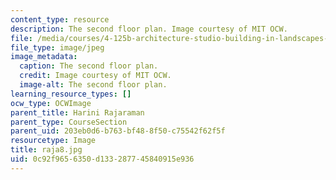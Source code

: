 ```yaml
---
content_type: resource
description: The second floor plan. Image courtesy of MIT OCW.
file: /media/courses/4-125b-architecture-studio-building-in-landscapes-fall-2005/0c92f9656350d133287745840915e936_raja8.jpg
file_type: image/jpeg
image_metadata:
  caption: The second floor plan.
  credit: Image courtesy of MIT OCW.
  image-alt: The second floor plan.
learning_resource_types: []
ocw_type: OCWImage
parent_title: Harini Rajaraman
parent_type: CourseSection
parent_uid: 203eb0d6-b763-bf48-8f50-c75542f62f5f
resourcetype: Image
title: raja8.jpg
uid: 0c92f965-6350-d133-2877-45840915e936
---
```

